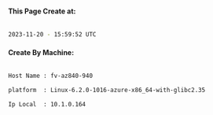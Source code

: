 
   
#### This Page Create at:

```bash

2023-11-20 - 15:59:52 UTC

```

#### Create By Machine:

```bash

Host Name : fv-az840-940

platform  : Linux-6.2.0-1016-azure-x86_64-with-glibc2.35

Ip Local  : 10.1.0.164

```

